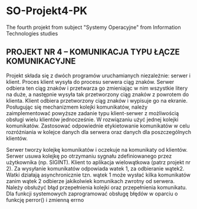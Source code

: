 # SO-Projekt4-PK
The fourth projekt from subject "Systemy Operacyjne" from Information Technologies studies 

## PROJEKT NR 4 – KOMUNIKACJA TYPU ŁĄCZE KOMUNIKACYJNE

Projekt składa się z dwóch programów uruchamianych niezależnie: serwer i klient.
Proces klient wysyła do procesu serwera ciąg znaków. Serwer odbiera ten ciąg znaków i
przetwarza go zmieniając w nim wszystkie litery na duże, a następnie wysyła tak przetworzony
ciąg znaków z powrotem do klienta. Klient odbiera przetworzony ciąg znaków i wypisuje go na
ekranie. Posługując się mechanizmem kolejki komunikatów, należy zaimplementować powyższe
zadanie typu klient-serwer z możliwością obsługi wielu klientów jednocześnie. W rozwiązaniu
użyć jednej kolejki komunikatów. Zastosować odpowiednie etykietowanie komunikatów w celu
rozróżniania w kolejce danych dla serwera oraz danych dla poszczególnych klientów.


Serwer tworzy kolejkę komunikatów i oczekuje na komunikaty od klientów. Serwer usuwa
kolejkę po otrzymaniu sygnału zdefiniowanego przez użytkownika (np. SIGINT).
Klient to aplikacja wielowątkowa (patrz projekt nr 2). Za wysyłanie komunikatów odpowiada
watek 1, za odbieranie wątek2. Watki działają asynchronicznie tzn. wątek 1 może wysłać kilka
komunikatów zanim wątek 2 odbierze jakikolwiek komunikach zwrotny od serwera. Należy
obsłużyć błąd przepełnienia kolejki oraz przepełnienia komunikatu.
Dla funkcji systemowych zaprogramować obsługę błędów w oparciu o funkcję perror() i zmienną
errno
